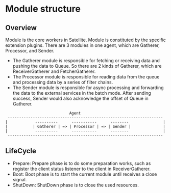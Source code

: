 # Module structure

## Overview
Module is the core workers in Satellite. Module is constituted by the specific extension plugins.
There are 3 modules in one agent, which are Gatherer, Processor, and Sender.

- The Gatherer module is responsible for fetching or receiving data and pushing the data to Queue. So there are 2 kinds of Gatherer, which are ReceiverGatherer and FetcherGatherer.
- The Processor module is responsible for reading data from the queue and processing data by a series of filter chains.
- The Sender module is responsible for async processing and forwarding the data to the external services in the batch mode. After sending success, Sender would also acknowledge the offset of Queue in Gatherer.

```
                            Agent
 --------------------------------------------------------------------
|            ----------      -----------      --------               |
|           | Gatherer | => | Processor | => | Sender |              |                          
|            ----------      -----------      --------               |
 --------------------------------------------------------------------
```

## LifeCycle

- Prepare: Prepare phase is to do some preparation works, such as register the client status listener to the client in ReceiverGatherer.
- Boot: Boot phase is to start the current module until receives a close signal.
- ShutDown: ShutDown phase is to close the used resources.

